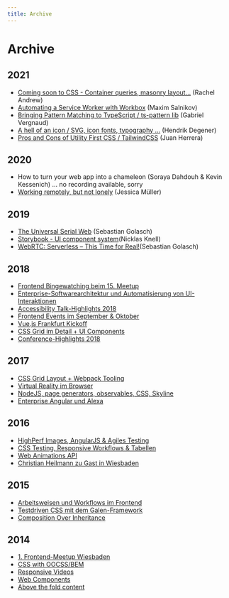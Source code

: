 ```yaml
---
title: Archive
---
```


# Archive

## 2021
* [Coming soon to CSS - Container queries, masonry layout...](https://www.youtube.com/watch?v=1YJnHf5svb8&t=279s) (Rachel Andrew)
* [Automating a Service Worker with Workbox](https://youtu.be/ebYYqqGeKkU) (Maxim Salnikov)
* [Bringing Pattern Matching to TypeScript / ts-pattern lib](https://www.youtube.com/watch?v=1OiTi1AVvv0) (Gabriel Vergnaud)
* [A hell of an icon / SVG, icon fonts, typography ...](https://youtu.be/YJHd3IzTVyI) (Hendrik Degener)
* [Pros and Cons of Utility First CSS / TailwindCSS](https://www.youtube.com/watch?v=Aclppt98q3s) (Juan Herrera)

## 2020
* How to turn your web app into a chameleon (Soraya Dahdouh & Kevin Kessenich) ... no recording available, sorry
* [Working remotely, but not lonely](https://www.youtube.com/watch?v=aUXQWsVZw8k) (Jessica Müller)

## 2019
* [The Universal Serial Web](https://www.youtube.com/watch?v=uoRuTjDoyB8) (Sebastian Golasch)
* [Storybook - UI component system](https://www.youtube.com/watch?v=IdDiMAAHnCA)(Nicklas Knell)
* [WebRTC: Serverless – This Time for Real!](https://www.youtube.com/watch?v=NAsSNMczRvQ)(Sebastian Golasch)

## 2018
* [Frontend Bingewatching beim 15. Meetup](../posts/2018/2018-02-20-frontend-rheinmain-meetup-15-at-aoe-wiesbaden.md)
* [Enterprise-Softwarearchitektur und Automatisierung von UI-Interaktionen](../posts/2018/2018-06-18-angular-monorepo-microfrontend-microservice-puppeteer-fetchbot-aoe-wiesbaden.md)
* [Accessibility Talk-Highlights 2018](../posts/2018/2018-08-16-meetup-17-accessibility-special-at-codemonauts-frankfurt.md)
* [Frontend Events im September & Oktober](../posts/2018/2018-09-17-frontend-events-october.md)
* [Vue.js Frankfurt Kickoff](../posts/2018/2018-09-30-vuejs-frankfurt-kickoff.md)
* [CSS Grid im Detail + UI Components](../posts/2018/2018-10-25-css-grids-malvid.md)
* [Conference-Highlights 2018](../posts/2018/2018-12-11-netzartist-bestof-conferences-2018.md)

## 2017
* [CSS Grid Layout + Webpack Tooling](../posts/2017/2017-01-24-frontend-rheinmain-meetup-11-at-namics-frankfurt.md)
* [Virtual Reality im Browser](../posts/2017/2017-03-09-frontend-rheinmain-meetup-12-at-mediaman-mainz.md)
* [NodeJS, page generators, observables, CSS, Skyline](../posts/2017/2017-05-11-frontend-rheinmain-meetup-13-at-dbsystel-frankfurt.md)
* [Enterprise Angular und Alexa](../posts/2017/2017-12-05-frontend-rheinmain-meetup-14-at-sitewards-frankfurt.md)

## 2016
* [HighPerf Images, AngularJS & Agiles Testing](../posts/2016/2016-03-03-frontend-rheinmain-meetup-7-at-triplesensereply-frankfurt.md)
* [CSS Testing, Responsive Workflows & Tabellen](../posts/2016/2016-05-12-frontend-rheinmain-meetup-8-at-syzygy-frankfurt.md)
* [Web Animations API](../posts/2016/2016-07-26-frontend-rheinmain-meetup-9-at-cowo21-darmstadt.md)
* [Christian Heilmann zu Gast in Wiesbaden](../posts/2016/2016-09-15-frontend-rheinmain-meetup-10-at-aoe-wiesbaden-christian-heilmann.md)

## 2015
* [Arbeitsweisen und Workflows im Frontend](../posts/2015/2015-01-26-frontend-rheinmain-meetup-4-at-triplesensereply-frankfurt.md)
* [Testdriven CSS mit dem Galen-Framework](../posts/2015/2015-05-10-frontend-rheinmain-meetup-5-at-die-zentrale-coworking-frankfurt.md)
* [Composition Over Inheritance](../posts/2015/2015-10-19-frontend-rheinmain-meetup-6-at-aoe-wiesbaden.md)

## 2014
* [1. Frontend-Meetup Wiesbaden](../posts/2014/2014-02-27-frontend-rheinmain-meetup-1-at-aoe-wiesbaden.md)
* [CSS with OOCSS/BEM](../posts/2014/2014-06-22-frontend-rheinmain-meetup-2-at-aoe-wiesbaden-1.md)
* [Responsive Videos](../posts/2014/2014-06-22-frontend-rheinmain-meetup-2-at-aoe-wiesbaden-2.md)
* [Web Components](../posts/2014/2014-06-22-frontend-rheinmain-meetup-2-at-aoe-wiesbaden-3.md)
* [Above the fold content](../posts/2014/2014-09-12-frontend-rheinmain-meetup-3-at-aoe-wiesbaden-1.md)
